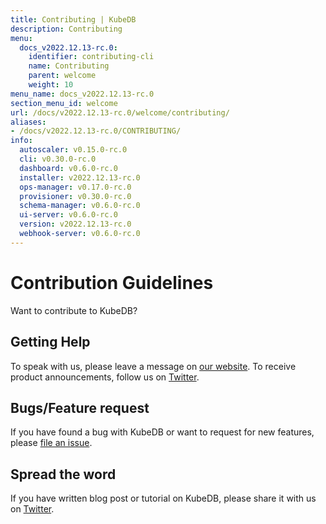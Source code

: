 ```yaml
---
title: Contributing | KubeDB
description: Contributing
menu:
  docs_v2022.12.13-rc.0:
    identifier: contributing-cli
    name: Contributing
    parent: welcome
    weight: 10
menu_name: docs_v2022.12.13-rc.0
section_menu_id: welcome
url: /docs/v2022.12.13-rc.0/welcome/contributing/
aliases:
- /docs/v2022.12.13-rc.0/CONTRIBUTING/
info:
  autoscaler: v0.15.0-rc.0
  cli: v0.30.0-rc.0
  dashboard: v0.6.0-rc.0
  installer: v2022.12.13-rc.0
  ops-manager: v0.17.0-rc.0
  provisioner: v0.30.0-rc.0
  schema-manager: v0.6.0-rc.0
  ui-server: v0.6.0-rc.0
  version: v2022.12.13-rc.0
  webhook-server: v0.6.0-rc.0
---
```


# Contribution Guidelines

Want to contribute to KubeDB?

## Getting Help

To speak with us, please leave a message on [our website](https://appscode.com/contact/). To receive product announcements, follow us on [Twitter](https://twitter.com/KubeDB).

## Bugs/Feature request

If you have found a bug with KubeDB or want to request for new features, please [file an issue](https://github.com/kubedb/project/issues/new).

## Spread the word

If you have written blog post or tutorial on KubeDB, please share it with us on [Twitter](https://twitter.com/KubeDB).
